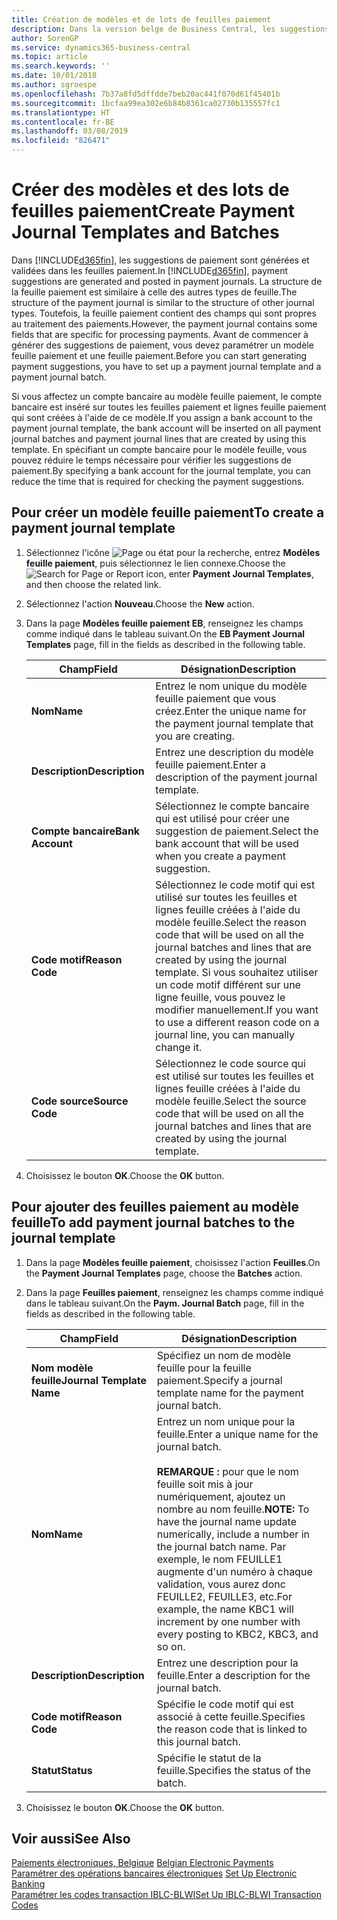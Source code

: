 ```yaml
---
title: Création de modèles et de lots de feuilles paiement
description: Dans la version belge de Business Central, les suggestions de paiement sont générées et validées dans les feuilles paiement. La structure de la feuille paiement est similaire à celle des autres types de feuille.
author: SorenGP
ms.service: dynamics365-business-central
ms.topic: article
ms.search.keywords: ''
ms.date: 10/01/2018
ms.author: sgroespe
ms.openlocfilehash: 7b37a8fd5dffdde7beb20ac441f070d61f45401b
ms.sourcegitcommit: 1bcfaa99ea302e6b84b8361ca02730b135557fc1
ms.translationtype: HT
ms.contentlocale: fr-BE
ms.lasthandoff: 03/08/2019
ms.locfileid: "826471"
---
```

# <a name="create-payment-journal-templates-and-batches"></a><span data-ttu-id="06975-104">Créer des modèles et des lots de feuilles paiement</span><span class="sxs-lookup"><span data-stu-id="06975-104">Create Payment Journal Templates and Batches</span></span>
<span data-ttu-id="06975-105">Dans [!INCLUDE[d365fin](../../includes/d365fin_md.md)], les suggestions de paiement sont générées et validées dans les feuilles paiement.</span><span class="sxs-lookup"><span data-stu-id="06975-105">In [!INCLUDE[d365fin](../../includes/d365fin_md.md)], payment suggestions are generated and posted in payment journals.</span></span> <span data-ttu-id="06975-106">La structure de la feuille paiement est similaire à celle des autres types de feuille.</span><span class="sxs-lookup"><span data-stu-id="06975-106">The structure of the payment journal is similar to the structure of other journal types.</span></span> <span data-ttu-id="06975-107">Toutefois, la feuille paiement contient des champs qui sont propres au traitement des paiements.</span><span class="sxs-lookup"><span data-stu-id="06975-107">However, the payment journal contains some fields that are specific for processing payments.</span></span> <span data-ttu-id="06975-108">Avant de commencer à générer des suggestions de paiement, vous devez paramétrer un modèle feuille paiement et une feuille paiement.</span><span class="sxs-lookup"><span data-stu-id="06975-108">Before you can start generating payment suggestions, you have to set up a payment journal template and a payment journal batch.</span></span>  

<span data-ttu-id="06975-109">Si vous affectez un compte bancaire au modèle feuille paiement, le compte bancaire est inséré sur toutes les feuilles paiement et lignes feuille paiement qui sont créées à l'aide de ce modèle.</span><span class="sxs-lookup"><span data-stu-id="06975-109">If you assign a bank account to the payment journal template, the bank account will be inserted on all payment journal batches and payment journal lines that are created by using this template.</span></span> <span data-ttu-id="06975-110">En spécifiant un compte bancaire pour le modèle feuille, vous pouvez réduire le temps nécessaire pour vérifier les suggestions de paiement.</span><span class="sxs-lookup"><span data-stu-id="06975-110">By specifying a bank account for the journal template, you can reduce the time that is required for checking the payment suggestions.</span></span>  

## <a name="to-create-a-payment-journal-template"></a><span data-ttu-id="06975-111">Pour créer un modèle feuille paiement</span><span class="sxs-lookup"><span data-stu-id="06975-111">To create a payment journal template</span></span>  

1.  <span data-ttu-id="06975-112">Sélectionnez l'icône ![Page ou état pour la recherche](../../media/ui-search/search_small.png "icône Page ou état pour la recherche"), entrez **Modèles feuille paiement**, puis sélectionnez le lien connexe.</span><span class="sxs-lookup"><span data-stu-id="06975-112">Choose the ![Search for Page or Report](../../media/ui-search/search_small.png "Search for Page or Report icon") icon, enter **Payment Journal Templates**, and then choose the related link.</span></span>  
2.  <span data-ttu-id="06975-113">Sélectionnez l'action **Nouveau**.</span><span class="sxs-lookup"><span data-stu-id="06975-113">Choose the **New** action.</span></span>  
3.  <span data-ttu-id="06975-114">Dans la page **Modèles feuille paiement EB**, renseignez les champs comme indiqué dans le tableau suivant.</span><span class="sxs-lookup"><span data-stu-id="06975-114">On the **EB Payment Journal Templates** page, fill in the fields as described in the following table.</span></span>  

    |<span data-ttu-id="06975-115">Champ</span><span class="sxs-lookup"><span data-stu-id="06975-115">Field</span></span>|<span data-ttu-id="06975-116">Désignation</span><span class="sxs-lookup"><span data-stu-id="06975-116">Description</span></span>|  
    |---------------------------------|---------------------------------------|  
    |<span data-ttu-id="06975-117">**Nom**</span><span class="sxs-lookup"><span data-stu-id="06975-117">**Name**</span></span>|<span data-ttu-id="06975-118">Entrez le nom unique du modèle feuille paiement que vous créez.</span><span class="sxs-lookup"><span data-stu-id="06975-118">Enter the unique name for the payment journal template that you are creating.</span></span>|  
    |<span data-ttu-id="06975-119">**Description**</span><span class="sxs-lookup"><span data-stu-id="06975-119">**Description**</span></span>|<span data-ttu-id="06975-120">Entrez une description du modèle feuille paiement.</span><span class="sxs-lookup"><span data-stu-id="06975-120">Enter a description of the payment journal template.</span></span>|  
    |<span data-ttu-id="06975-121">**Compte bancaire**</span><span class="sxs-lookup"><span data-stu-id="06975-121">**Bank Account**</span></span>|<span data-ttu-id="06975-122">Sélectionnez le compte bancaire qui est utilisé pour créer une suggestion de paiement.</span><span class="sxs-lookup"><span data-stu-id="06975-122">Select the bank account that will be used when you create a payment suggestion.</span></span>|  
    |<span data-ttu-id="06975-123">**Code motif**</span><span class="sxs-lookup"><span data-stu-id="06975-123">**Reason Code**</span></span>|<span data-ttu-id="06975-124">Sélectionnez le code motif qui est utilisé sur toutes les feuilles et lignes feuille créées à l'aide du modèle feuille.</span><span class="sxs-lookup"><span data-stu-id="06975-124">Select the reason code that will be used on all the journal batches and lines that are created by using the journal template.</span></span> <span data-ttu-id="06975-125">Si vous souhaitez utiliser un code motif différent sur une ligne feuille, vous pouvez le modifier manuellement.</span><span class="sxs-lookup"><span data-stu-id="06975-125">If you want to use a different reason code on a journal line, you can manually change it.</span></span>|  
    |<span data-ttu-id="06975-126">**Code source**</span><span class="sxs-lookup"><span data-stu-id="06975-126">**Source Code**</span></span>|<span data-ttu-id="06975-127">Sélectionnez le code source qui est utilisé sur toutes les feuilles et lignes feuille créées à l'aide du modèle feuille.</span><span class="sxs-lookup"><span data-stu-id="06975-127">Select the source code that will be used on all the journal batches and lines that are created by using the journal template.</span></span>|  

4.  <span data-ttu-id="06975-128">Choisissez le bouton **OK**.</span><span class="sxs-lookup"><span data-stu-id="06975-128">Choose the **OK** button.</span></span>  

## <a name="to-add-payment-journal-batches-to-the-journal-template"></a><span data-ttu-id="06975-129">Pour ajouter des feuilles paiement au modèle feuille</span><span class="sxs-lookup"><span data-stu-id="06975-129">To add payment journal batches to the journal template</span></span>  

1.  <span data-ttu-id="06975-130">Dans la page **Modèles feuille paiement**, choisissez l'action **Feuilles**.</span><span class="sxs-lookup"><span data-stu-id="06975-130">On the **Payment Journal Templates** page, choose the **Batches** action.</span></span>  
2.  <span data-ttu-id="06975-131">Dans la page **Feuilles paiement**, renseignez les champs comme indiqué dans le tableau suivant.</span><span class="sxs-lookup"><span data-stu-id="06975-131">On the **Paym. Journal Batch** page, fill in the fields as described in the following table.</span></span>  

    |<span data-ttu-id="06975-132">Champ</span><span class="sxs-lookup"><span data-stu-id="06975-132">Field</span></span>|<span data-ttu-id="06975-133">Désignation</span><span class="sxs-lookup"><span data-stu-id="06975-133">Description</span></span>|  
    |---------------------------------|---------------------------------------|  
    |<span data-ttu-id="06975-134">**Nom modèle feuille**</span><span class="sxs-lookup"><span data-stu-id="06975-134">**Journal Template Name**</span></span>|<span data-ttu-id="06975-135">Spécifiez un nom de modèle feuille pour la feuille paiement.</span><span class="sxs-lookup"><span data-stu-id="06975-135">Specify a journal template name for the payment journal batch.</span></span>|  
    |<span data-ttu-id="06975-136">**Nom**</span><span class="sxs-lookup"><span data-stu-id="06975-136">**Name**</span></span>|<span data-ttu-id="06975-137">Entrez un nom unique pour la feuille.</span><span class="sxs-lookup"><span data-stu-id="06975-137">Enter a unique name for the journal batch.</span></span><br /><br /> <span data-ttu-id="06975-138">**REMARQUE :** pour que le nom feuille soit mis à jour numériquement, ajoutez un nombre au nom feuille.</span><span class="sxs-lookup"><span data-stu-id="06975-138">**NOTE:** To have the journal name update numerically, include a number in the journal batch name.</span></span> <span data-ttu-id="06975-139">Par exemple, le nom FEUILLE1 augmente d'un numéro à chaque validation, vous aurez donc FEUILLE2, FEUILLE3, etc.</span><span class="sxs-lookup"><span data-stu-id="06975-139">For example, the name KBC1 will increment by one number with every posting to KBC2, KBC3, and so on.</span></span>|  
    |<span data-ttu-id="06975-140">**Description**</span><span class="sxs-lookup"><span data-stu-id="06975-140">**Description**</span></span>|<span data-ttu-id="06975-141">Entrez une description pour la feuille.</span><span class="sxs-lookup"><span data-stu-id="06975-141">Enter a description for the journal batch.</span></span>|  
    |<span data-ttu-id="06975-142">**Code motif**</span><span class="sxs-lookup"><span data-stu-id="06975-142">**Reason Code**</span></span>|<span data-ttu-id="06975-143">Spécifie le code motif qui est associé à cette feuille.</span><span class="sxs-lookup"><span data-stu-id="06975-143">Specifies the reason code that is linked to this journal batch.</span></span>|  
    |<span data-ttu-id="06975-144">**Statut**</span><span class="sxs-lookup"><span data-stu-id="06975-144">**Status**</span></span>|<span data-ttu-id="06975-145">Spécifie le statut de la feuille.</span><span class="sxs-lookup"><span data-stu-id="06975-145">Specifies the status of the batch.</span></span>|  

3.  <span data-ttu-id="06975-146">Choisissez le bouton **OK**.</span><span class="sxs-lookup"><span data-stu-id="06975-146">Choose the **OK** button.</span></span>  

## <a name="see-also"></a><span data-ttu-id="06975-147">Voir aussi</span><span class="sxs-lookup"><span data-stu-id="06975-147">See Also</span></span>  
 <span data-ttu-id="06975-148">[Paiements électroniques, Belgique](belgian-electronic-payments.md) </span><span class="sxs-lookup"><span data-stu-id="06975-148">[Belgian Electronic Payments](belgian-electronic-payments.md) </span></span>  
 <span data-ttu-id="06975-149">[Paramétrer des opérations bancaires électroniques](how-to-set-up-electronic-banking.md) </span><span class="sxs-lookup"><span data-stu-id="06975-149">[Set Up Electronic Banking](how-to-set-up-electronic-banking.md) </span></span>  
 [<span data-ttu-id="06975-150">Paramétrer les codes transaction IBLC-BLWI</span><span class="sxs-lookup"><span data-stu-id="06975-150">Set Up IBLC-BLWI Transaction Codes</span></span>](how-to-set-up-iblc-blwi-transaction-codes.md)
